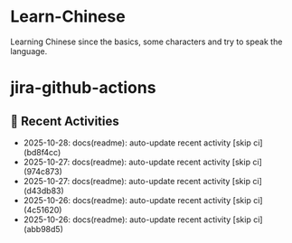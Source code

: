 # Learn-Chinese
Learning Chinese since the basics, some characters and try to speak the language.

# jira-github-actions
## 📌 Recent Activities
<!--START_SECTION:activity-->
- 2025-10-28: docs(readme): auto-update recent activity [skip ci] (bd8f4cc)
- 2025-10-27: docs(readme): auto-update recent activity [skip ci] (974c873)
- 2025-10-27: docs(readme): auto-update recent activity [skip ci] (d43db83)
- 2025-10-26: docs(readme): auto-update recent activity [skip ci] (4c51620)
- 2025-10-26: docs(readme): auto-update recent activity [skip ci] (abb98d5)
<!--END_SECTION:activity-->
